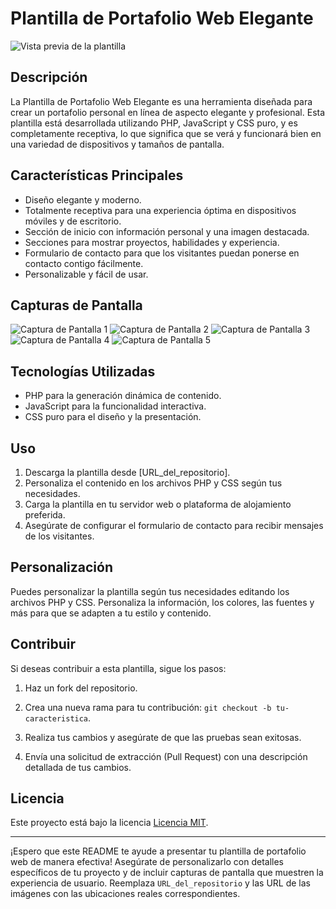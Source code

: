 # Plantilla de Portafolio Web Elegante

![Vista previa de la plantilla](blob/portada.jpg)

## Descripción

La Plantilla de Portafolio Web Elegante es una herramienta diseñada para crear un portafolio personal en línea de aspecto elegante y profesional. Esta plantilla está desarrollada utilizando PHP, JavaScript y CSS puro, y es completamente receptiva, lo que significa que se verá y funcionará bien en una variedad de dispositivos y tamaños de pantalla.

## Características Principales

- Diseño elegante y moderno.
- Totalmente receptiva para una experiencia óptima en dispositivos móviles y de escritorio.
- Sección de inicio con información personal y una imagen destacada.
- Secciones para mostrar proyectos, habilidades y experiencia.
- Formulario de contacto para que los visitantes puedan ponerse en contacto contigo fácilmente.
- Personalizable y fácil de usar.

## Capturas de Pantalla

![Captura de Pantalla 1](blob/img1.png)
![Captura de Pantalla 2](blob/img2.png)
![Captura de Pantalla 3](blob/img3.png)
![Captura de Pantalla 4](blob/img4.png)
![Captura de Pantalla 5](blob/img5.png)

## Tecnologías Utilizadas

- PHP para la generación dinámica de contenido.
- JavaScript para la funcionalidad interactiva.
- CSS puro para el diseño y la presentación.

## Uso

1. Descarga la plantilla desde [URL_del_repositorio].
2. Personaliza el contenido en los archivos PHP y CSS según tus necesidades.
3. Carga la plantilla en tu servidor web o plataforma de alojamiento preferida.
4. Asegúrate de configurar el formulario de contacto para recibir mensajes de los visitantes.

## Personalización

Puedes personalizar la plantilla según tus necesidades editando los archivos PHP y CSS. Personaliza la información, los colores, las fuentes y más para que se adapten a tu estilo y contenido.

## Contribuir

Si deseas contribuir a esta plantilla, sigue los pasos:

1. Haz un fork del repositorio.

2. Crea una nueva rama para tu contribución: `git checkout -b tu-caracteristica`.

3. Realiza tus cambios y asegúrate de que las pruebas sean exitosas.

4. Envía una solicitud de extracción (Pull Request) con una descripción detallada de tus cambios.

## Licencia

Este proyecto está bajo la licencia [Licencia MIT](LICENSE).

---

¡Espero que este README te ayude a presentar tu plantilla de portafolio web de manera efectiva! Asegúrate de personalizarlo con detalles específicos de tu proyecto y de incluir capturas de pantalla que muestren la experiencia de usuario. Reemplaza `URL_del_repositorio` y las URL de las imágenes con las ubicaciones reales correspondientes.
